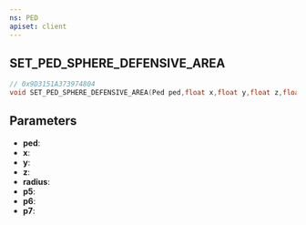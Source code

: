 ```yaml
---
ns: PED
apiset: client
---
```

## SET_PED_SPHERE_DEFENSIVE_AREA

```c
// 0x9D3151A373974804
void SET_PED_SPHERE_DEFENSIVE_AREA(Ped ped,float x,float y,float z,float radius,BOOL p5,BOOL p6,BOOL p7);
```


## Parameters
* **ped**:
* **x**:
* **y**:
* **z**:
* **radius**:
* **p5**:
* **p6**:
* **p7**:



